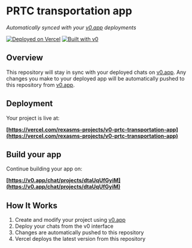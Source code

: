 # PRTC transportation app

*Automatically synced with your [v0.app](https://v0.app) deployments*

[![Deployed on Vercel](https://img.shields.io/badge/Deployed%20on-Vercel-black?style=for-the-badge&logo=vercel)](https://vercel.com/rexasms-projects/v0-prtc-transportation-app)
[![Built with v0](https://img.shields.io/badge/Built%20with-v0.app-black?style=for-the-badge)](https://v0.app/chat/projects/dtaUqUfGyiM)

## Overview

This repository will stay in sync with your deployed chats on [v0.app](https://v0.app).
Any changes you make to your deployed app will be automatically pushed to this repository from [v0.app](https://v0.app).

## Deployment

Your project is live at:

**[https://vercel.com/rexasms-projects/v0-prtc-transportation-app](https://vercel.com/rexasms-projects/v0-prtc-transportation-app)**

## Build your app

Continue building your app on:

**[https://v0.app/chat/projects/dtaUqUfGyiM](https://v0.app/chat/projects/dtaUqUfGyiM)**

## How It Works

1. Create and modify your project using [v0.app](https://v0.app)
2. Deploy your chats from the v0 interface
3. Changes are automatically pushed to this repository
4. Vercel deploys the latest version from this repository
